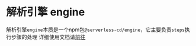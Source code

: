 # 解析引擎 engine
解析引擎`engine`本质是一个npm包`@serverless-cd/engine`，它主要负责`steps`执行步骤的处理
详细使用文档请[前往](http://serverless-cd.cn/docs/dev-guide/toolkit/engine)
